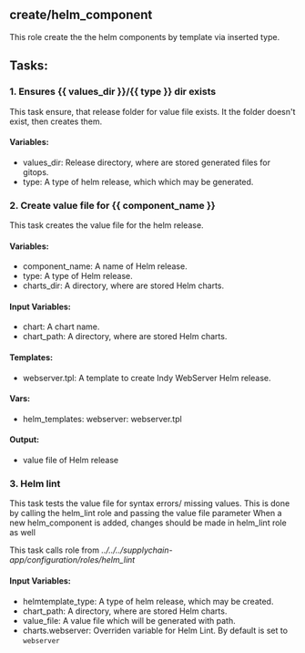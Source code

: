 ## create/helm_component
This role create the the helm components by template via inserted type.

## Tasks:
### 1. Ensures {{ values_dir }}/{{ type }} dir exists
This task ensure, that release folder for value file exists.
It the folder doesn't exist, then creates them.

#### Variables:
 - values_dir: Release directory, where are stored generated files for gitops.
 - type: A type of helm release, which which may be generated.

### 2. Create value file for {{ component_name }}
This task creates the value file for the helm release.

#### Variables:
 - component_name: A name of Helm release.
 - type: A type of Helm release.
 - charts_dir: A directory, where are stored Helm charts.
 
#### Input Variables:
 - chart: A chart name.
 - chart_path: A directory, where are stored Helm charts.

#### Templates:
 - webserver.tpl: A template to create Indy WebServer Helm release.
 
#### Vars:
 - helm_templates:
    webserver: webserver.tpl

#### Output:
 - value file of Helm release

### 3. Helm lint
This task tests the value file for syntax errors/ missing values.
This is done by calling the helm_lint role and passing the value file parameter
When a new helm_component is added, changes should be made in helm_lint role as well

This task calls role from *../../../supplychain-app/configuration/roles/helm_lint*

#### Input Variables:
 - helmtemplate_type: A type of helm release, which may be created.
 - chart_path: A directory, where are stored Helm charts.
 - value_file: A value file which will be generated with path.
 - charts.webserver: Overriden variable for Helm Lint. By default is set to `webserver` 
